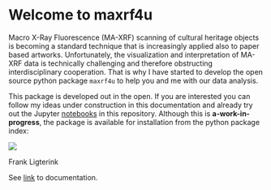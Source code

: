 # Welcome to maxrf4u


<!-- WARNING: THIS FILE WAS AUTOGENERATED! DO NOT EDIT! -->

Macro X-Ray Fluorescence (MA-XRF) scanning of cultural heritage objects
is becoming a standard technique that is increasingly applied also to
paper based artworks. Unfortunately, the visualization and
interpretation of MA-XRF data is technically challenging and therefore
obstructing interdisciplinary cooperation. That is why I have started to
develop the open source python package `maxrf4u` to help you and me with
our data analysis.

This package is developed out in the open. If you are interested you can
follow my ideas under construction in this documentation and already try
out the Jupyter
[notebooks](https://github.com/fligt/maxrf4u/tree/main/notebooks) in
this repository. Although this is **a-work-in-progress**, the package is
available for installation from the python package index:

[![](https://badge.fury.io/py/maxrf4u.svg)](https://pypi.org/project/maxrf4u/)

Frank Ligterink

See [link](https://fligt.github.io/maxrf4u/) to documentation.
